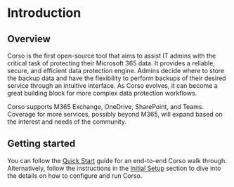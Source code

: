 # Introduction

## Overview

Corso is the first open-source tool that aims to assist IT admins with the critical task of protecting their
Microsoft 365 data. It provides a reliable, secure, and efficient data protection engine. Admins decide where to store
the backup data and have the flexibility to perform backups of their desired service through an intuitive interface.
As Corso evolves, it can become a great building block for more complex data protection workflows.

Corso supports M365 Exchange, OneDrive, SharePoint, and Teams. Coverage for more services, possibly
beyond M365, will expand based on the interest and needs of the community.

## Getting started

You can follow the [Quick Start](/quickstart) guide for an end-to-end Corso walk through. Alternatively, follow
the instructions in the [Initial Setup](/setup/concepts) section to dive into the details on how to configure and
run Corso.
